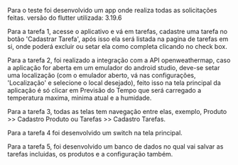 Para o teste foi desenvolvido um app onde realiza todas as solicitações feitas.
versão do flutter utilizada: 3.19.6

Para a tarefa 1, acesse o aplicativo e vá em tarefas, cadastre uma tarefa no botão 'Cadastrar Tarefa', após isso ela será listada na pagina de tarefas em si, onde poderá excluir ou setar ela como completa clicando no check box.

Para a tarefa 2, foi realizado a integração com a API openweathermap, caso a aplicação for aberta em um emulador do android studio, deve-se setar uma localização (com o emulador aberto, vá nas configurações, 'Localização' e selecione o local desejado), feito isso na tela principal da aplicação é só clicar em Previsão do Tempo que será carregado a temperatura maxima, minima atual e a humidade.

Para a tarefa 3, todas as telas tem navegação entre elas, exemplo, Produto >> Cadastro Produto ou Tarefas >> Cadastro Tarefas.

Para a tarefa 4 foi desenvolvido um switch na tela principal.

Para a tarefa 5, foi desenvolvido um banco de dados no qual vai salvar as tarefas incluidas, os produtos e a configuração também. 

